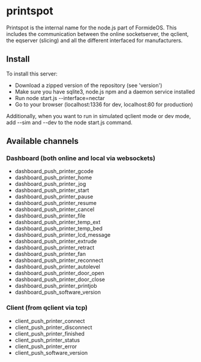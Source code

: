 printspot
=================

Printspot is the internal name for the node.js part of FormideOS. This includes the communication between the online socketserver, the qclient, the eqserver (slicing) and all the different interfaced for manufacturers.


## Install
To install this server:

- Download a zipped version of the repository (see 'version')
- Make sure you have sqlite3, node.js npm and a daemon service installed
- Run node start.js --interface=nectar
- Go to your browser (localhost:1336 for dev, localhost:80 for production)

Additionally, when you want to run in simulated qclient mode or dev mode, add --sim and --dev to the node start.js command.

## Available channels
### Dashboard (both online and local via websockets)
* dashboard_push_printer_gcode
* dashboard_push_printer_home
* dashboard_push_printer_jog
* dashboard_push_printer_start
* dashboard_push_printer_pause
* dashboard_push_printer_resume
* dashboard_push_printer_cancel
* dashboard_push_printer_file
* dashboard_push_printer_temp_ext
* dashboard_push_printer_temp_bed
* dashboard_push_printer_lcd_message
* dashboard_push_printer_extrude
* dashboard_push_printer_retract
* dashboard_push_printer_fan
* dashboard_push_printer_reconnect
* dashboard_push_printer_autolevel
* dashboard_push_printer_door_open
* dashboard_push_printer_door_close
* dashboard_push_printer_printjob
* dashboard_push_software_version

### Client (from qclient via tcp)
* client_push_printer_connect
* client_push_printer_disconnect
* client_push_printer_finished
* client_push_printer_status
* client_push_printer_error
* client_push_software_version